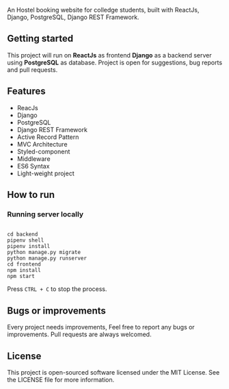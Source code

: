 <!-- # [INTEGROWEAR](https://integrowears.herokuapp.com/ 'INTEGROWEAR ')- An E-COMMERCE WEBSITE -->

An Hostel booking website for colledge students, built with ReactJs, Django, PostgreSQL, Django REST Framework.

## Getting started

This project will run on **ReactJs** as frontend **Django** as a backend server using **PostgreSQL** as database. Project is open for suggestions, bug reports and pull requests.

## Features

- ReacJs 
- Django
- PostgreSQL
- Django REST Framework
- Active Record Pattern
- MVC Architecture
- Styled-component
- Middleware
- ES6 Syntax
- Light-weight project


## How to run

### Running server locally

```

cd backend
pipenv shell
pipenv install
python manage.py migrate
python manage.py runserver
cd frontend
npm install
npm start

```

Press `CTRL + C` to stop the process.

## Bugs or improvements

Every project needs improvements, Feel free to report any bugs or improvements. Pull requests are always welcomed.

## License

This project is open-sourced software licensed under the MIT License. See the LICENSE file for more information.


